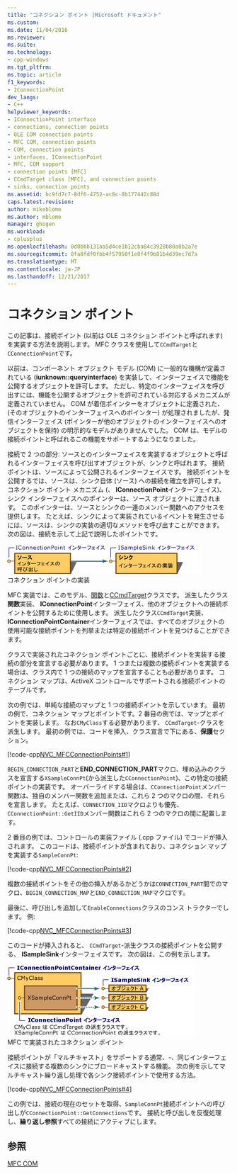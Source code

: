 ```yaml
---
title: "コネクション ポイント |Microsoft ドキュメント"
ms.custom: 
ms.date: 11/04/2016
ms.reviewer: 
ms.suite: 
ms.technology:
- cpp-windows
ms.tgt_pltfrm: 
ms.topic: article
f1_keywords:
- IConnectionPoint
dev_langs:
- C++
helpviewer_keywords:
- IConnectionPoint interface
- connections, connection points
- OLE COM connection points
- MFC COM, connection points
- COM, connection points
- interfaces, IConnectionPoint
- MFC, COM support
- connection points [MFC]
- CCmdTarget class [MFC], and connection points
- sinks, connection points
ms.assetid: bc9fd7c7-8df6-4752-ac8c-0b177442c88d
caps.latest.revision: 
author: mikeblome
ms.author: mblome
manager: ghogen
ms.workload:
- cplusplus
ms.openlocfilehash: 0d8bbb131aa5d4ce1b12cba84c3928b80a8b2a7e
ms.sourcegitcommit: 8fa8fdf0fbb4f57950f1e8f4f9b81b4d39ec7d7a
ms.translationtype: MT
ms.contentlocale: ja-JP
ms.lasthandoff: 12/21/2017
---
```

# <a name="connection-points"></a>コネクション ポイント
この記事は、接続ポイント (以前は OLE コネクション ポイントと呼ばれます) を実装する方法を説明します。 MFC クラスを使用して`CCmdTarget`と`CConnectionPoint`です。  
  
 以前は、コンポーネント オブジェクト モデル (COM) に一般的な機構が定義されている (**iunknown::queryinterface**) を実装して、インターフェイスで機能を公開するオブジェクトを許可します。 ただし、特定のインターフェイスを呼び出すには、機能を公開するオブジェクトを許可されている対応するメカニズムが定義されていません。 COM が着信ポインターをオブジェクトに定義された、(そのオブジェクトのインターフェイスへのポインター) が処理されましたが、発信インターフェイス (ポインターが他のオブジェクトのインターフェイスへのオブジェクトを保持) の明示的なモデルがありませんでした。 COM は、モデルの接続ポイントと呼ばれるこの機能をサポートするようになりました。  
  
 接続で 2 つの部分: ソースとのインターフェイスを実装するオブジェクトと呼ばれるインターフェイスを呼び出すオブジェクトが、シンクと呼ばれます。 接続ポイントは、ソースによって公開されるインターフェイスです。 接続ポイントを公開するでは、ソースは、シンク自体 (ソース) への接続を確立を許可します。 コネクション ポイント メカニズム (、 **IConnectionPoint**インターフェイス)、シンク インターフェイスへのポインターは、ソース オブジェクトに渡されます。 このポインターは、ソースとシンクの一連のメンバー関数へのアクセスを提供します。 たとえば、シンクによって実装されているイベントを発生させるには、ソースは、シンクの実装の適切なメソッドを呼び出すことができます。 次の図は、接続を示して上記で説明したポイントです。  
  
 ![接続ポイントを実装](../mfc/media/vc37lh1.gif "vc37lh1")  
コネクション ポイントの実装  
  
 MFC 実装では、このモデル、[関数](../mfc/reference/cconnectionpoint-class.md)と[CCmdTarget](../mfc/reference/ccmdtarget-class.md)クラスです。 派生したクラス**関数**実装、 **IConnectionPoint**インターフェイス、他のオブジェクトへの接続ポイントを公開するために使用します。 派生したクラス`CCmdTarget`実装、 **IConnectionPointContainer**インターフェイスでは、すべてのオブジェクトの使用可能な接続ポイントを列挙または特定の接続ポイントを見つけることができます。  
  
 クラスで実装されたコネクション ポイントごとに、接続ポイントを実装する接続の部分を宣言する必要があります。 1 つまたは複数の接続ポイントを実装する場合は、クラス内で 1 つの接続のマップを宣言することも必要があります。 コネクション マップは、ActiveX コントロールでサポートされる接続ポイントのテーブルです。  
  
 次の例では、単純な接続のマップと 1 つの接続ポイントを示しています。 最初の例で、コネクション マップとポイントです。2 番目の例では、マップとポイントを実装します。 なお`CMyClass`する必要があります、 `CCmdTarget`-クラスを派生します。 最初の例では、コードを挿入、クラス宣言で下にある、**保護**セクション。  
  
 [!code-cpp[NVC_MFCConnectionPoints#1](../mfc/codesnippet/cpp/connection-points_1.h)]  
  
 `BEGIN_CONNECTION_PART`と**END_CONNECTION_PART**マクロ、埋め込みのクラスを宣言する`XSampleConnPt`(から派生した`CConnectionPoint`)、この特定の接続ポイントの実装です。 オーバーライドする場合は、`CConnectionPoint`メンバー関数は、独自のメンバー関数を追加または、これら 2 つのマクロの間、それらを宣言します。 たとえば、`CONNECTION_IID`マクロよりも優先、`CConnectionPoint::GetIID`メンバー関数はこれら 2 つのマクロの間に配置します。  
  
 2 番目の例では、コントロールの実装ファイル (.cpp ファイル) でコードが挿入されます。 このコードは、接続ポイントが含まれており、コネクション マップを実装する`SampleConnPt`:  
  
 [!code-cpp[NVC_MFCConnectionPoints#2](../mfc/codesnippet/cpp/connection-points_2.cpp)]  
  
 複数の接続ポイントをその他の挿入があるかどうかは`CONNECTION_PART`間でのマクロ、`BEGIN_CONNECTION_MAP`と`END_CONNECTION_MAP`マクロです。  
  
 最後に、呼び出しを追加して`EnableConnections`クラスのコンス トラクターでします。 例:  
  
 [!code-cpp[NVC_MFCConnectionPoints#3](../mfc/codesnippet/cpp/connection-points_3.cpp)]  
  
 このコードが挿入されると、 `CCmdTarget`-派生クラスの接続ポイントを公開する、 **ISampleSink**インターフェイスです。 次の図は、この例を示します。  
  
 ![MFC を使用して実装されたコネクション ポイント](../mfc/media/vc37lh2.gif "vc37lh2")  
MFC で実装されたコネクション ポイント  
  
 接続ポイントが「マルチキャスト」をサポートする通常、-、同じインターフェイスに接続する複数のシンクにブロードキャストする機能。 次の例を示してマルチキャスト繰り返し処理で各シンク接続ポイントで使用する方法。  
  
 [!code-cpp[NVC_MFCConnectionPoints#4](../mfc/codesnippet/cpp/connection-points_4.cpp)]  
  
 この例では、接続の現在のセットを取得、`SampleConnPt`接続ポイントへの呼び出しが`CConnectionPoint::GetConnections`です。 接続と呼び出しを反復処理し、**繰り返し参照**すべての接続にアクティブにします。  
  
## <a name="see-also"></a>参照  
 [MFC COM](../mfc/mfc-com.md)

